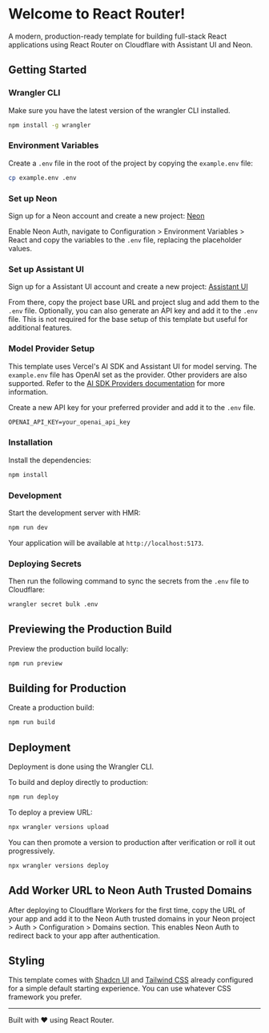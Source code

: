 # Welcome to React Router!

A modern, production-ready template for building full-stack React applications using React Router on Cloudflare with Assistant UI and Neon.

## Getting Started

### Wrangler CLI

Make sure you have the latest version of the wrangler CLI installed.

```bash
npm install -g wrangler
```

### Environment Variables

Create a `.env` file in the root of the project by copying the `example.env` file:

```bash
cp example.env .env
```

### Set up Neon

Sign up for a Neon account and create a new project: [Neon](https://neon.com/signup)

Enable Neon Auth, navigate to Configuration > Environment Variables > React and copy the variables to the `.env` file, replacing the placeholder values.

### Set up Assistant UI

Sign up for a Assistant UI account and create a new project: [Assistant UI](https://cloud.assistant-ui.com/)

From there, copy the project base URL and project slug and add them to the `.env` file. Optionally, you can also generate an API key and add it to the `.env` file. This is not required for the base setup of this template but useful for additional features.

### Model Provider Setup

This template uses Vercel's AI SDK and Assistant UI for model serving. The `example.env` file has OpenAI set as the provider. Other providers are also supported. Refer to the [AI SDK Providers documentation](https://ai-sdk.dev/docs/foundations/providers-and-models) for more information.

Create a new API key for your preferred provider and add it to the `.env` file.

```txt
OPENAI_API_KEY=your_openai_api_key
```

### Installation

Install the dependencies:

```bash
npm install
```

### Development

Start the development server with HMR:

```bash
npm run dev
```

Your application will be available at `http://localhost:5173`.

### Deploying Secrets

Then run the following command to sync the secrets from the `.env` file to Cloudflare:

```bash
wrangler secret bulk .env
```

## Previewing the Production Build

Preview the production build locally:

```bash
npm run preview
```

## Building for Production

Create a production build:

```bash
npm run build
```

## Deployment

Deployment is done using the Wrangler CLI.

To build and deploy directly to production:

```sh
npm run deploy
```

To deploy a preview URL:

```sh
npx wrangler versions upload
```

You can then promote a version to production after verification or roll it out progressively.

```sh
npx wrangler versions deploy
```

## Add Worker URL to Neon Auth Trusted Domains

After deploying to Cloudflare Workers for the first time, copy the URL of your app and add it to the Neon Auth trusted domains in your Neon project > Auth > Configuration > Domains section. This enables Neon Auth to redirect back to your app after authentication.

## Styling

This template comes with [Shadcn UI](https://ui.shadcn.com/) and [Tailwind CSS](https://tailwindcss.com/) already configured for a simple default starting experience. You can use whatever CSS framework you prefer.

---

Built with ❤️ using React Router.

